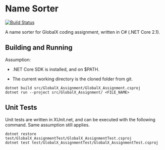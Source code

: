 # Name Sorter

[![Build Status](https://travis-ci.org/Chromadream/GlobalX-Coding-Assignment.svg?branch=master)](https://travis-ci.org/Chromadream/GlobalX-Coding-Assignment)

A name sorter for GlobalX coding assignment, written in C# (.NET Core 2.1).

## Building and Running

Assumption:

* .NET Core SDK is installed, and on $PATH.

* The current working directory is the cloned folder from git.

```bash$
dotnet build src/GlobalX_Assignment/GlobalX_Assignment.csproj
dotnet run --project src/GlobalX_Assignment/ <FILE_NAME>
```

## Unit Tests

Unit tests are written in XUnit.net, and can be executed with the following command. Same assumption still applies.

```bash$
dotnet restore test/GlobalX_AssignmentTest/GlobalX_AssignmentTest.csproj
dotnet test test/GlobalX_AssignmentTest/GlobalX_AssignmentTest.csproj
```
